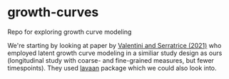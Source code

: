 # growth-curves
Repo for exploring growth curve modeling

We're starting by looking at paper by <a href="https://onlinelibrary.wiley.com/doi/full/10.1111/cogs.13062">Valentini and Serratrice (2021)</a> who employed latent growth curve modeling in a similiar study design as ours (longitudinal study with coarse- and fine-grained measures, but fewer timespoints). They used <a href="https://lavaan.ugent.be/tutorial/growth.html">lavaan</a> package which we could also look into.
